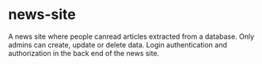 # news-site

A news site where people canread articles extracted from a database. Only admins can create, update or delete data. Login authentication and authorization in the back end of the news site.